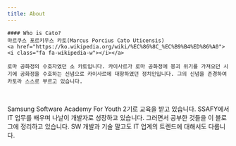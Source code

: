 ```yaml
---
title: About
---
```

```
#### Who is Cato?
마르쿠스 포르키우스 카토(Marcus Porcius Cato Uticensis)
<a href="https://ko.wikipedia.org/wiki/%EC%86%8C_%EC%B9%B4%ED%86%A0"><i class="fa fa-wikipedia-w"></i></a>

로마 공화정의 수호자였던 소 카토입니다. 카이사르가 로마 공화정에 붕괴 위기를 가져오던 시기에 공화정을 수호하는 신념으로 카이사르에 대항하였던 정치인입니다. 그의 신념을 존경하여 카토라 스스로 부르고 있습니다.
```
<br>


Samsung Software Academy For Youth 2기로 교육을 받고 있습니다.
SSAFY에서 IT 업무를 배우며 나날이 개발자로 성장하고 있습니다.
그러면서 공부한 것들을 이 블로그에 정리하고 있습니다.
SW 개발과 기술 말고도 IT 업계의 트렌드에 대해서도 다룹니다.